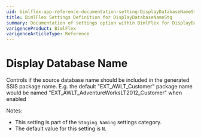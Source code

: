 ```yaml
---
uid: bimlflex-app-reference-documentation-setting-DisplayDatabaseNameStg
title: BimlFlex Settings Definition for DisplayDatabaseNameStg
summary: Documentation of settings option within BimlFlex for DisplayDatabaseNameStg
varigenceProduct: BimlFlex
varigenceArticleType: Reference
---
```


# Display Database Name

Controls if the source database name should be included in the generated SSIS package name. E.g. the default "EXT_AWLT_Customer" package name would be named "EXT_AWLT_AdventureWorksLT2012_Customer" when enabled

Notes:

* This setting is part of the `Staging Naming` settings category.
* The default value for this setting is `N`.
